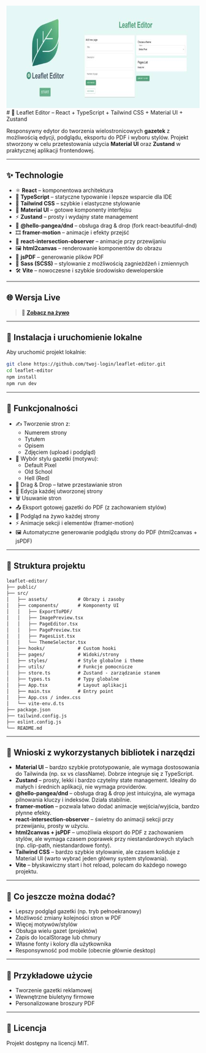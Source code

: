 <img src="./src/assets/background.jpg" style="height:267px;width:800px">
# 📰 Leaflet Editor – React + TypeScript + Tailwind CSS + Material UI + Zustand

Responsywny edytor do tworzenia wielostronicowych **gazetek** z możliwością edycji, podglądu, eksportu do PDF i wyboru stylów. Projekt stworzony w celu przetestowania użycia **Material UI** oraz **Zustand** w praktycznej aplikacji frontendowej.

---

## ✨ Technologie

- ⚛️ **React** – komponentowa architektura
- 🔷 **TypeScript** – statyczne typowanie i lepsze wsparcie dla IDE
- 💨 **Tailwind CSS** – szybkie i elastyczne stylowanie
- 🎨 **Material UI** – gotowe komponenty interfejsu
- ⚡ **Zustand** – prosty i wydajny state management
- 🧩 **@hello-pangea/dnd** – obsługa drag & drop (fork react-beautiful-dnd)
- 🎞️ **framer-motion** – animacje i efekty przejść
- 👀 **react-intersection-observer** – animacje przy przewijaniu
- 🖼️ **html2canvas** – renderowanie komponentów do obrazu
- 📄 **jsPDF** – generowanie plików PDF
- 💅 **Sass (SCSS)** – stylowanie z możliwością zagnieżdżeń i zmiennych
- 🛠️ **Vite** – nowoczesne i szybkie środowisko deweloperskie

---

## 🌐 Wersja Live

> 🔗 **[Zobacz na żywo]()**

---

## 🔧 Instalacja i uruchomienie lokalne

Aby uruchomić projekt lokalnie:

```bash
git clone https://github.com/twoj-login/leaflet-editor.git
cd leaflet-editor
npm install
npm run dev
```

---

## 📄 Funkcjonalności

- ✍️ Tworzenie stron z:
  - Numerem strony
  - Tytułem
  - Opisem
  - Zdjęciem (upload i podgląd)
- 🎨 Wybór stylu gazetki (motywu):
  - Default Pixel
  - Old School
  - Hell (Red)
- 🧩 Drag & Drop – łatwe przestawianie stron
- 🔁 Edycja każdej utworzonej strony
- 🗑️ Usuwanie stron
- 📤 Eksport gotowej gazetki do PDF (z zachowaniem stylów)
- 👀 Podgląd na żywo każdej strony
- ⚡ Animacje sekcji i elementów (framer-motion)
- 🖼️ Automatyczne generowanie podglądu strony do PDF (html2canvas + jsPDF)

---

## 📁 Struktura projektu

```
leaflet-editor/
├── public/
├── src/
│   ├── assets/           # Obrazy i zasoby
│   ├── components/       # Komponenty UI
│   │   ├── ExportToPDF/
│   │   ├── ImagePreview.tsx
│   │   ├── PageEditor.tsx
│   │   ├── PagePreview.tsx
│   │   ├── PagesList.tsx
│   │   └── ThemeSelector.tsx
│   ├── hooks/            # Custom hooki
│   ├── pages/            # Widoki/strony
│   ├── styles/           # Style globalne i theme
│   ├── utils/            # Funkcje pomocnicze
│   ├── store.ts          # Zustand - zarządzanie stanem
│   ├── types.ts          # Typy globalne
│   ├── App.tsx           # Layout aplikacji
│   ├── main.tsx          # Entry point
│   ├── App.css / index.css
│   └── vite-env.d.ts
├── package.json
├── tailwind.config.js
├── eslint.config.js
└── README.md
```

---

## 🧪 Wnioski z wykorzystanych bibliotek i narzędzi

- **Material UI** – bardzo szybkie prototypowanie, ale wymaga dostosowania do Tailwinda (np. sx vs className). Dobrze integruje się z TypeScript.
- **Zustand** – prosty, lekki i bardzo czytelny state management. Idealny do małych i średnich aplikacji, nie wymaga providerów.
- **@hello-pangea/dnd** – obsługa drag & drop jest intuicyjna, ale wymaga pilnowania kluczy i indeksów. Działa stabilnie.
- **framer-motion** – pozwala łatwo dodać animacje wejścia/wyjścia, bardzo płynne efekty.
- **react-intersection-observer** – świetny do animacji sekcji przy przewijaniu, prosty w użyciu.
- **html2canvas + jsPDF** – umożliwia eksport do PDF z zachowaniem stylów, ale wymaga czasem poprawek przy niestandardowych stylach (np. clip-path, niestandardowe fonty).
- **Tailwind CSS** – bardzo szybkie stylowanie, ale czasem koliduje z Material UI (warto wybrać jeden główny system stylowania).
- **Vite** – błyskawiczny start i hot reload, polecam do każdego nowego projektu.

---

## 📝 Co jeszcze można dodać?

- Lepszy podgląd gazetki (np. tryb pełnoekranowy)
- Możliwość zmiany kolejności stron w PDF
- Więcej motywów/stylów
- Obsługa wielu gazet (projektów)
- Zapis do localStorage lub chmury
- Własne fonty i kolory dla użytkownika
- Responsywność pod mobile (obecnie głównie desktop)

---

## 📸 Przykładowe użycie

- Tworzenie gazetki reklamowej
- Wewnętrzne biuletyny firmowe
- Personalizowane broszury PDF

---

## 📜 Licencja

Projekt dostępny na licencji MIT.
